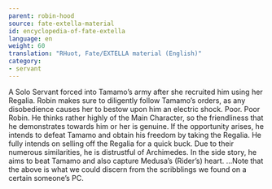 ```yaml
---
parent: robin-hood
source: fate-extella-material
id: encyclopedia-of-fate-extella
language: en
weight: 60
translation: "RHuot, Fate/EXTELLA material (English)"
category:
- servant
---
```


A Solo Servant forced into Tamamo’s army after she recruited him using her Regalia.
Robin makes sure to diligently follow Tamamo’s orders, as any disobedience causes her to bestow upon him an electric shock. Poor. Poor Robin.
He thinks rather highly of the Main Character, so the friendliness that he demonstrates towards him or her is genuine.
If the opportunity arises, he intends to defeat Tamamo and obtain his freedom by taking the Regalia. He fully intends on selling off the Regalia for a quick buck.
Due to their numerous similarities, he is distrustful of Archimedes.
In the side story, he aims to beat Tamamo and also capture Medusa’s (Rider’s) heart.
…Note that the above is what we could discern from the scribblings we found on a certain someone’s PC.
